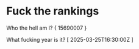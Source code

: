 # Fuck the rankings

Who the hell am I?
{ 15690007 }

What fucking year is it?
[ 2025-03-25T16:30:00Z ]
